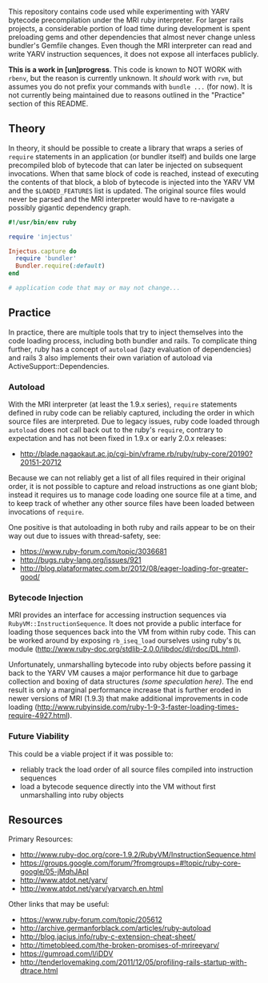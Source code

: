 This repository contains code used while experimenting with YARV bytecode
precompilation under the MRI ruby interpreter.  For larger rails projects,
a considerable portion of load time during development is spent preloading
gems and other dependencies that almost never change unless bundler's
Gemfile changes.  Even though the MRI interpreter can read and write YARV
instruction sequences, it does not expose all interfaces publicly.

**This is a work in [un]progress**.  This code is known to NOT WORK with
`rbenv`, but the reason is currently unknown.  It _should_ work with
`rvm`, but assumes you do not prefix your commands with `bundle ...`
(for now).  It is not currently being maintained due to reasons outlined
in the "Practice" section of this README.


## Theory
In theory, it should be possible to create a library that wraps a series of
`require` statements in an application (or bundler itself) and builds one
large precompiled blob of bytecode that can later be injected on subsequent
invocations.  When that same block of code is reached, instead of executing
the contents of that block, a blob of bytecode is injected into the YARV VM
and the `$LOADED_FEATURES` list is updated.  The original source files would
never be parsed and the MRI interpreter would have to re-navigate a possibly
gigantic dependency graph.

```ruby
#!/usr/bin/env ruby

require 'injectus'

Injectus.capture do
  require 'bundler'
  Bundler.require(:default)
end

# application code that may or may not change...
```


## Practice
In practice, there are multiple tools that try to inject themselves into
the code loading process, including both bundler and rails.  To complicate
thing further, ruby has a concept of `autoload` (lazy evaluation of
dependencies) and rails 3 also implements their own variation of autoload
via ActiveSupport::Dependencies.

### Autoload
With the MRI interpreter (at least the 1.9.x series), `require` statements
defined in ruby code can be reliably captured, including the order in which
source files are interpreted.  Due to legacy issues, ruby code loaded
through `autoload` does not call back out to the ruby's `require`, contrary
to expectation and has not been fixed in 1.9.x or early 2.0.x releases:
* http://blade.nagaokaut.ac.jp/cgi-bin/vframe.rb/ruby/ruby-core/20190?20151-20712

Because we can not reliably get a list of all files required in their
original order, it is not possible to capture and reload instructions as
one giant blob; instead it requires us to manage code loading one source
file at a time, and to keep track of whether any other source files have
been loaded between invocations of `require`.

One positive is that autoloading in both ruby and rails appear to be on
their way out due to issues with thread-safety, see:
* https://www.ruby-forum.com/topic/3036681
* http://bugs.ruby-lang.org/issues/921
* http://blog.plataformatec.com.br/2012/08/eager-loading-for-greater-good/

### Bytecode Injection
MRI provides an interface for accessing instruction sequences via
`RubyVM::InstructionSequence`.  It does not provide a public interface for
loading those sequences back into the VM from within ruby code.  This can
be worked around by exposing `rb_iseq_load` ourselves using ruby's `DL`
module (http://www.ruby-doc.org/stdlib-2.0.0/libdoc/dl/rdoc/DL.html).

Unfortunately, unmarshalling bytecode into ruby objects before passing it
back to the YARV VM causes a major performance hit due to garbage collection
and boxing of data structures _(some speculation here)_.  The end result is
only a marginal performance increase that is further eroded in newer
versions of MRI (1.9.3) that make additional improvements in code loading
(http://www.rubyinside.com/ruby-1-9-3-faster-loading-times-require-4927.html).

### Future Viability
This could be a viable project if it was possible to:
* reliably track the load order of all source files compiled into instruction sequences
* load a bytecode sequence directly into the VM without first unmarshalling into ruby objects


## Resources
Primary Resources:
* http://www.ruby-doc.org/core-1.9.2/RubyVM/InstructionSequence.html
* https://groups.google.com/forum/?fromgroups=#!topic/ruby-core-google/05-jMqhJApI
* http://www.atdot.net/yarv/
* http://www.atdot.net/yarv/yarvarch.en.html

Other links that may be useful:
* https://www.ruby-forum.com/topic/205612
* http://archive.germanforblack.com/articles/ruby-autoload
* http://blog.jacius.info/ruby-c-extension-cheat-sheet/
* http://timetobleed.com/the-broken-promises-of-mrireeyarv/
* https://gumroad.com/l/iDDV
* http://tenderlovemaking.com/2011/12/05/profiling-rails-startup-with-dtrace.html
